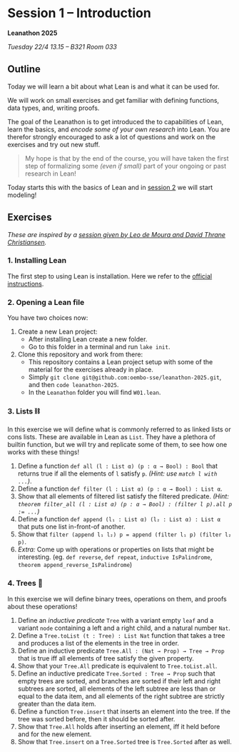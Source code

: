# Session 1 – Introduction
**Leanathon 2025**

_Tuesday 22/4 13.15 – B321 Room 033_

## Outline

Today we will learn a bit about what Lean is and what it can be used for.

We will work on small exercises and get familiar with defining functions, data types, and, writing proofs.

The goal of the Leanathon is to get introduced the to capabilities of Lean, learn the basics, and _encode some of your own research_ into Lean. You are therefor strongly encouraged to ask a lot of questions and work on the exercises and try out new stuff.

> My hope is that by the end of the course, you will have taken the first step of formalizing some _(even if small)_ part of your ongoing or past research in Lean!

Today starts this with the basics of Lean and in [session 2](w02.md) we will start modeling!

## Exercises

_These are inspired by a [session given by Leo de Moura and David Thrane Christiansen](https://github.com/david-christiansen/ssft24/blob/main/README.md#lab-session)._

### 1. Installing Lean

The first step to using Lean is installation. Here we refer to the [official instructions](https://lean-lang.org/lean4/doc/quickstart.html).

### 2. Opening a Lean file

You have two choices now:

1. Create a new Lean project:
    - After installing Lean create a new folder.
    - Go to this folder in a terminal and run `lake init`.
2. Clone this repository and work from there:
    - This repository contains a Lean project setup with some of the material for the exercises already in place.
    - Simply `git clone git@github.com:oembo-sse/leanathon-2025.git`, and then `code leanathon-2025`.
    - In the `Leanathon` folder you will find `W01.lean`.

### 3. Lists ⛓️

In this exercise we will define what is commonly referred to as linked lists or cons lists. These are available in Lean as `List`. They have a plethora of builtin function, but we will try and replicate some of them, to see how one works with these things!

1. Define a function `def all (l : List α) (p : α → Bool) : Bool` that returns true if all the elements of `l` satisfy `p`. _(Hint: use `match l with ...`)_.
2. Define a function `def filter (l : List α) (p : α → Bool) : List α`.
3. Show that all elements of filtered list satisfy the filtered predicate. _(Hint: `theorem filter_all (l : List α) (p : α → Bool) : (filter l p).all p := ...`)_
4. Define a function `def append (l₁ : List α) (l₂ : List α) : List α` that puts one list in-front-of another.
5. Show that `filter (append l₁ l₂) p = append (filter l₁ p) (filter l₂ p)`.
6. _Extra:_ Come up with operations or properties on lists that might be interesting. (eg. `def reverse`, `def repeat`, `inductive IsPalindrome`, `theorem append_reverse_IsPalindrome`)

### 4. Trees 🌳

In this exercise we will define binary trees, operations on them, and proofs about these operations!

1. Define an _inductive predicate_ `Tree` with a variant empty `leaf` and a variant `node` containing a left and a right child, and a natural number `Nat`.
2. Define a `Tree.toList (t : Tree) : List Nat` function that takes a tree and produces a list of the elements in the tree in order.
3. Define an inductive predicate `Tree.All : (Nat → Prop) → Tree → Prop` that is true iff all elements of tree satisfy the given property.
4. Show that your `Tree.All` predicate is equivalent to `Tree.toList.all`.
5. Define an inductive predicate `Tree.Sorted : Tree → Prop` such that empty trees are sorted, and branches are sorted if their left and right subtrees are sorted, all elements of the left subtree are less than or equal to the data item, and all elements of the right subtree are strictly greater than the data item.
6. Define a function `Tree.insert` that inserts an element into the tree. If the tree was sorted before, then it should be sorted after.
7. Show that `Tree.All` holds after inserting an element, iff it held before and for the new element.
8. Show that `Tree.insert` on a `Tree.Sorted` tree is `Tree.Sorted` after as well.
